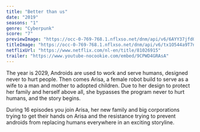 ```yaml
---
title: "Better than us"
date: "2019"
seasons: "1"
genre: "Cyberpunk"
score: "7"
previewImage: "https://occ-0-769-768.1.nflxso.net/dnm/api/v6/6AYY37jfdO6hpXcMjf9Yu5cnmO0/AAAABRp402dft4krt_o1DXbglYLgQJ8lb4RsUFmjgvVYSmxTBxPsA39FthA1Me8cmhO6pNCdAcYakUVDOmPn7imuTjs2Mhqz.jpg"
titleImage: "https://occ-0-769-768.1.nflxso.net/dnm/api/v6/tx1O544a9T7n8Z_G12qaboulQQE/AAAABXqUMCCelBH3H3bny1OBmUZdGIyS0A7OCSbTLSdD9dANfLG5GAh-CQ6mTvVxC-_LxlIOQahD3aGz9_YQFXX5EggO1BbJ4CnGvYw4422pljKQbGd-ohGK6_CsM1UcDeBQW-o7jG2JBxCKDTS7AkVYMNw7LBVm3Sk6jcESMRvufy2H9g.png"
netflixUrl: "https://www.netflix.com/nl-en/title/81026915"
trailer: "https://www.youtube-nocookie.com/embed/9CPWD4GRAsA"
---
```


The year is 2029, Androids are used to work and serve humans, designed never to hurt people. Then comes Arisa, a female robot build to serve as a wife to a man and mother to adopted children. Due to her design to protect her family and herself above all, she bypasses the program never to hurt humans, and the story begins.

During 16 episodes you join Arisa, her new family and big corporations trying to get their hands on Arisa and the resistance trying to prevent androids from replacing humans everywhere in an exciting storyline.
